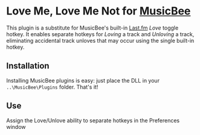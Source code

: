 # Love Me, Love Me Not for [MusicBee](https://getmusicbee.com/)
This plugin is a substitute for MusicBee's built-in [Last.fm](https://last.fm) *Love* toggle hotkey.
It enables separate hotkeys for *Loving* a track and *Unloving* a track, eliminating accidental track unloves
that may occur using the single built-in hotkey.

## Installation
Installing MusicBee plugins is easy: just place the DLL in your `..\MusicBee\Plugins` folder.
That's it!

## Use
Assign the Love/Unlove ability to separate hotkeys in the Preferences window
